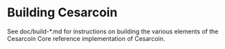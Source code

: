 Building Cesarcoin
================

See doc/build-*.md for instructions on building the various
elements of the Cesarcoin Core reference implementation of Cesarcoin.
